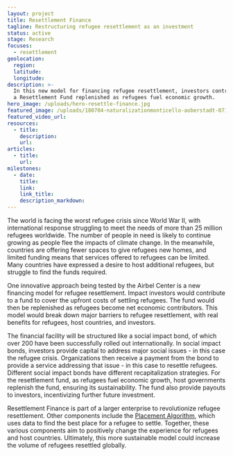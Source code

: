 ```yaml
---
layout: project
title: Resettlement Finance
tagline: Restructuring refugee resettlement as an investment
status: active
stage: Research
focuses:
  - resettlement
geolocation:
  region:
  latitude:
  longitude:
description: >-
  In this new model for financing refugee resettlement, investors contribute to
  a Resettlement Fund replenished as refugees fuel economic growth.
hero_image: /uploads/hero-resettle-finance.jpg
featured_image: /uploads/180704-naturalizationmonticello-aoberstadt-071.jpg
featured_video_url:
resources:
  - title:
    description:
    url:
articles:
  - title:
    url:
milestones:
  - date:
    title:
    link:
    link_title:
    description_markdown:
---
```


The world is facing the worst refugee crisis since World War II, with international response struggling to meet the needs of more than 25 million refugees worldwide. The number of people in need is likely to continue growing as people flee the impacts of climate change. In the meanwhile, countries are offering fewer spaces to give refugees new homes, and limited funding means that services offered to refugees can be limited. Many countries have expressed a desire to host additional refugees, but struggle to find the funds required.

One innovative approach being tested by the Airbel Center is a new financing model for refugee resettlement. Impact investors would contribute to a fund to cover the upfront costs of settling refugees. The fund would then be replenished as refugees become net economic contributors. This model would break down major barriers to refugee resettlement, with real benefits for refugees, host countries, and investors.

The financial facility will be structured like a social impact bond, of which over 200 have been successfully rolled out internationally. In social impact bonds, investors provide capital to address major social issues - in this case the refugee crisis. Organizations then receive a payment from the bond to provide a service addressing that issue - in this case to resettle refugees. Different social impact bonds have different recapitalization strategies. For the resettlement fund, as refugees fuel economic growth, host governments replenish the fund, ensuring its sustainability. The fund also provide payouts to investors, incentivizing further future investment.

Resettlement Finance is part of a larger enterprise to revolutionize refugee resettlement. Other components include the [Placement Algorithm](/projects/placement-algorithm/), which uses data to find the best place for a refugee to settle. Together, these various components aim to positively change the experience for refugees and host countries. Ultimately, this more sustainable model could increase the volume of refugees resettled globally.